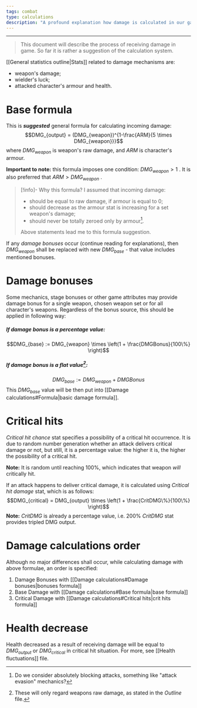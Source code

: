 ```yaml
---
tags: combat
type: calculations
description: "A profound explanation how damage is calculated in our game."
---
```


___

>This document will describe the process of receiving damage in game. So far it is rather a suggestion of the calculation system.

[[General statistics outline|Stats]] related to damage mechanisms are:
- weapon's damage;
- wielder's luck;
- attacked character's armour and health.
# Base formula

This is ***suggested*** general formula for calculating incoming damage:
$$DMG_{output} = (DMG_{weapon})^{1-\frac{ARM}{5 \times DMG_{weapon}}}$$
where $DMG_{weapon}$ is weapon's raw damage, and $ARM$ is character's armour.

**Important to note:** this formula imposes one condition: $DMG_{weapon} > 1$ . It is also preferred that $ARM > DMG_{weapon}$ . 

>[!info]- Why this formula?
>I assumed that incoming damage:
>- should be equal to raw damage, if armour is equal to 0;
>- should decrease as the armour stat is increasing for a set weapon's damage;
>- should never be totally zeroed only by armour[^1].
>
>Above statements lead me to this formula suggestion.

If any *damage bonuses* occur (continue reading for explanations), then $DMG_{weapon}$ shall be replaced with new $DMG_{base}$ - that value includes mentioned bonuses.
# Damage bonuses

Some mechanics, stage bonuses or other game attributes may provide damage bonus for a single weapon, chosen weapon set or for all character's weapons. Regardless of the bonus source, this should be applied in following way:
##### If damage bonus is a percentage value:
$$DMG_{base} := DMG_{weapon} \times \left(1 + \frac{DMGBonus}{100\%} \right)$$
##### If damage bonus is a flat value[^3]\:

$$DMG_{base} := DMG_{weapon} + DMGBonus$$
This $DMG_{base}$ value will be then put into [[Damage calculations#Formula|basic damage formula]].
# Critical hits

*Critical hit chance* stat specifies a possibility of a critical hit occurrence. It is due to random number generation whether an attack delivers critical damage or not, but still, it is a percentage value: the higher it is, the higher the possibility of a critical hit. 

**Note:** It is random until reaching 100%, which indicates that weapon *will* critically hit.

If an attack happens to deliver critical damage, it is calculated using *Critical hit damage* stat, which is as follows:
$$DMG_{critical} = DMG_{output} \times \left(1 + \frac{CritDMG\%}{100\%} \right)$$
**Note:** *CritDMG* is already a percentage value, i.e. 200% *CritDMG* stat provides tripled DMG output.

# Damage calculations order

Although no major differences shall occur, while calculating damage with above formulae, an order is specified:
1. Damage Bonuses with [[Damage calculations#Damage bonuses|bonuses formula]]
2. Base Damage with [[Damage calculations#Base formula|base formula]]
3. Critical Damage with [[Damage calculations#Critical hits|crit hits formula]]
# Health decrease

Health decreased as a result of receiving damage will be equal to $DMG_{output}$ or $DMG_{critical}$ in critical hit situation. For more, see [[Health fluctuations]] file.

[^1]: Do we consider absolutely blocking attacks, something like "attack evasion" mechanics?
[^3]: These will only regard weapons raw damage, as stated in the *Outline* file.